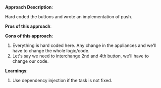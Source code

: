 **Approach Description**:

Hard coded the buttons and wrote an implementation of push.

**Pros of this approach**:

**Cons of this approach**:

1. Everything is hard coded here. Any change in the appliances and we'll have to change the whole logic/code.
2. Let's say we need to interchange 2nd and 4th button, we'll have to change our code.

**Learnings**:

1. Use dependency injection if the task is not fixed.

